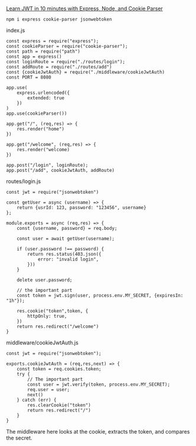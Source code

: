 [Learn JWT in 10 minutes with Express, Node, and Cookie Parser](https://www.youtube.com/watch?v=dX_LteE0NFM)

    npm i express cookie-parser jsonwebtoken

index.js

    const express = require("express");
    const cookieParser = require("cookie-parser");
    const path = require("path")
    const app = express()
    const loginRoute = require("./routes/login");
    const addRoute = require("./routes/add")
    const {cookieJwtAuth} = require("./middleware/cookieJwtAuth)
    const PORT = 8080

    app.use(
        express.urlencoded({
            extended: true
        })
    )
    app.use(cookieParser())

    app.get("/", (req,res) => {
        res.render("home")
    })

    app.get("/welcome", (req,res) => {
        res.render("welcome)
    })

    app.post("/login", loginRoute);
    app.post("/add", cookieJwtAuth, addRoute)

routes/login.js

    const jwt = require("jsonwebtoken")

    const getUser = async (username) => {
        return {usrId: 123, password: "123456", username}
    };

    module.exports = async (req,res) => {
        const {username, password} = req.body;

        const user = await getUser(username);

        if (user.password !== password) {
            return res.status(403.json({
                error: "invalid login",
            }))
        }

        delete user.password;

        // the important part
        const token = jwt.sign(user, process.env.MY_SECRET, {expiresIn: "1h"});

        res.cookie("token",token, {
            httpOnly: true,
        })
        return res.redirect("/welcome")
    }

middleware/cookieJwtAuth.js

    const jwt = require("jsonwebtoken");

    exports.cookieJwtAuth = (req,res,next) => {
        const token = req.cookies.token;
        try {
            // The important part
            const user = jwt.verify(token, process.env.MY_SECRET);
            req.user = user;
            next()
        } catch (err) {
            res.clearCookie("token")
            return res.redirect("/")
        }
    }

The middleware here looks at the cookie, extracts the token, and compares the secret. 